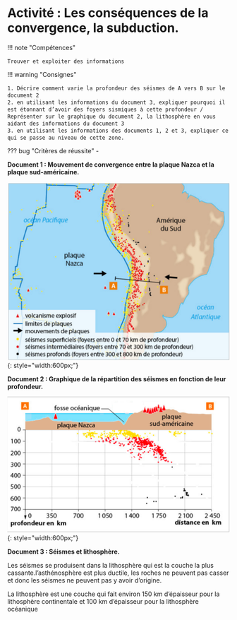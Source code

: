 # Activité : Les conséquences de la convergence, la subduction.

!!! note "Compétences"

    Trouver et exploiter des informations 

!!! warning "Consignes"

    1. Décrire comment varie la profondeur des séismes de A vers B sur le document 2 
    2. en utilisant les informations du document 3, expliquer pourquoi il est étonnant d’avoir des foyers sismiques à cette profondeur / Représenter sur le graphique du document 2, la lithosphère en vous aidant des informations du document 3
    3. en utilisant les informations des documents 1, 2 et 3, expliquer ce qui se passe au niveau de cette zone.
    
??? bug "Critères de réussite"
    - 


**Document 1 : Mouvement de convergence entre la plaque Nazca et la plaque sud-américaine.**

![](Pictures/carteMouvAmeriqueSud.png){: style="width:600px;"}

**Document 2 : Graphique de la répartition des séismes en fonction de leur profondeur.**

![](Pictures/graphProfSeisme.png){: style="width:600px;"}



**Document 3 : Séismes et lithosphère.**

Les séismes se produisent dans la lithosphère qui est la couche la plus cassante.l’asthénosphère est plus ductile, les roches ne peuvent pas casser et donc les séismes ne peuvent pas y avoir d’origine.

La lithosphère est une couche qui fait environ 150 km d’épaisseur pour la lithosphère continentale et 100 km d’épaisseur pour la lithosphère océanique